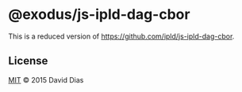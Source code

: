 # @exodus/js-ipld-dag-cbor

This is a reduced version of <https://github.com/ipld/js-ipld-dag-cbor>.

## License

[MIT](LICENSE) © 2015 David Dias
